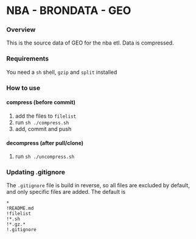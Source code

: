 # NBA - BRONDATA - GEO

### Overview
This is the source data of GEO for the nba etl. Data is compressed.

### Requirements
You need a `sh` shell, `gzip` and `split` installed

### How to use

#### compress (before commit)
1. add the files to `filelist`
2. run `sh ./compress.sh`
3. add, commit and push

#### decompress (after pull/clone)
1. run `sh ./uncompress.sh`

### Updating .gitignore
The `.gitignore` file is build in reverse, so all files are excluded by default, and only specific files are added.
The default is
```
*
!README.md
!filelist
!*.sh
!*.gz.*
!.gitignore
```

